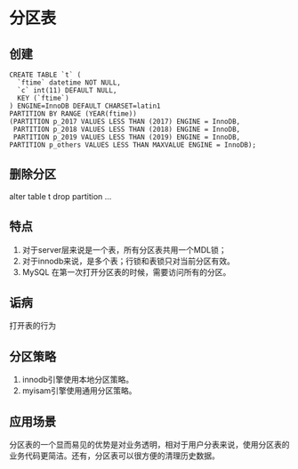 # 分区表
## 创建

    CREATE TABLE `t` (
      `ftime` datetime NOT NULL,
      `c` int(11) DEFAULT NULL,
      KEY (`ftime`)
    ) ENGINE=InnoDB DEFAULT CHARSET=latin1
    PARTITION BY RANGE (YEAR(ftime))
    (PARTITION p_2017 VALUES LESS THAN (2017) ENGINE = InnoDB,
     PARTITION p_2018 VALUES LESS THAN (2018) ENGINE = InnoDB,
     PARTITION p_2019 VALUES LESS THAN (2019) ENGINE = InnoDB,
    PARTITION p_others VALUES LESS THAN MAXVALUE ENGINE = InnoDB);
    
## 删除分区

alter table t drop partition …
    
## 特点
1. 对于server层来说是一个表，所有分区表共用一个MDL锁；
2. 对于innodb来说，是多个表；行锁和表锁只对当前分区有效。
3. MySQL 在第一次打开分区表的时候，需要访问所有的分区。

## 诟病
打开表的行为

## 分区策略
1. innodb引擎使用本地分区策略。
2. myisam引擎使用通用分区策略。

## 应用场景
分区表的一个显而易见的优势是对业务透明，相对于用户分表来说，使用分区表的业务代码更简洁。还有，分区表可以很方便的清理历史数据。


    